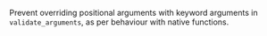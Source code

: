 Prevent overriding positional arguments with keyword arguments in
`validate_arguments`, as per behaviour with native functions.